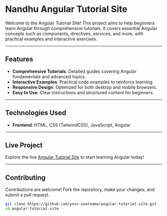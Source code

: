 # Nandhu Angular Tutorial Site

Welcome to the Angular Tutorial Site! This project aims to help beginners learn Angular through comprehensive tutorials. It covers essential Angular concepts such as components, directives, services, and more, with practical examples and interactive exercises.

---

## Features

- **Comprehensive Tutorials**: Detailed guides covering Angular fundamentals and advanced topics.
- **Interactive Examples**: Practical code examples to reinforce learning.
- **Responsive Design**: Optimized for both desktop and mobile browsers.
- **Easy to Use**: Clear instructions and structured content for beginners.

---

## Technologies Used

- **Frontend**: HTML, CSS (TailwindCSS), JavaScript, Angular

---

## Live Project

Explore the live [Angular Tutorial Site](https://nandhu-angular.web.app/) to start learning Angular today!

---

## Contributing

Contributions are welcome! Fork the repository, make your changes, and submit a pull request.


```bash
git clone https://github.com/your-username/angular-tutorial-site.git
cd angular-tutorial-site
